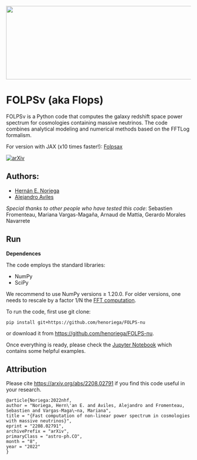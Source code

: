 <p align="center">
    <img src="https://github.com/henoriega/FOLPS-nu/blob/main/folps_logo.png" width="700" height="200">
</p>

# FOLPSν (aka Flops)
FOLPSν is a Python code that computes the galaxy redshift space power spectrum for cosmologies containing massive neutrinos. The code combines analytical modeling and numerical methods based on the FFTLog formalism. <!-- to speed up the calculations of loop integrals. -->

For version with JAX (x10 times faster!): [Folpsax](https://github.com/cosmodesi/folpsax)

[![arXiv](https://img.shields.io/badge/arXiv-2208.02791-red)](https://arxiv.org/abs/2208.02791)


## Authors: 
- [Hernán E. Noriega](mailto:henoriega@estudiantes.fisica.unam.mx)
- [Alejandro Aviles](mailto:avilescervantes@gmail.com)


*Special thanks to other people who have tested this code*: Sebastien Fromenteau, Mariana Vargas-Magaña, Arnaud de Mattia, Gerardo Morales Navarrete 




## Run

**Dependences**

The code employs the standard libraries:
- NumPy 
- SciPy

We recommend to use NumPy versions ≥ 1.20.0. For older versions, one needs to rescale by a factor 1/N the [FFT computation](https://github.com/henoriega/FOLPS-nu/blob/main/FOLPSnu.py#L626). 

To run the code, first use git clone:

```
pip install git+https://github.com/henoriega/FOLPS-nu
```

or download it from https://github.com/henoriega/FOLPS-nu.

Once everything is ready, please check the [Jupyter Notebook](https://github.com/henoriega/FOLPS-nu/blob/main/notebooks/Example.ipynb) which contains some helpful examples. 



Attribution
-----------

Please cite <https://arxiv.org/abs/2208.02791> if you find this code useful in your research. 

    @article{Noriega:2022nhf,
    author = "Noriega, Hern\'an E. and Aviles, Alejandro and Fromenteau, Sebastien and Vargas-Maga\~na, Mariana",
    title = "{Fast computation of non-linear power spectrum in cosmologies with massive neutrinos}",
    eprint = "2208.02791",
    archivePrefix = "arXiv",
    primaryClass = "astro-ph.CO",
    month = "8",
    year = "2022"
    }
